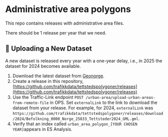 # Administrative area polygons
This repo contains releases with administrative area files.

There should be 1 release per year that we need.

## 📜 Uploading a New Dataset
A new dataset is released every year with a one-year delay, i.e., in 2025 the dataset for 2024 becomes available.

1) Download the latest dataset from [Geonorge](https://kartkatalog.geonorge.no/metadata/tettsteder/173f4a15-dead-4f82-b92e-f37396b72cea).
2) Create a release in this repository, [https://github.com/trafikkdata/tettstedspolygoner/releases](https://github.com/trafikkdata/tettstedspolygoner/releases)
3) Use the Traffic-Link endpoint `POST /urban-area/upload-urban-areas-from-remote-file` in OPS. Set `externalLink` to the link to download the dataset from your release. For example, for 2024, `externalLink` was `https://github.com/trafikkdata/tettstedspolygoner/releases/download/2024/Befolkning_0000_Norge_25833_Tettsteder2024_GML.gml`.
4) Verify that an index called `urban_area_polygon_[YOUR CHOSEN YEAR]`appears in ES Analysis.